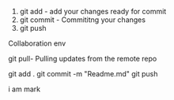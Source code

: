 1. git add - add your changes ready for commit
2. git commit - Commititng your changes
3. git push


Collaboration env

git pull- Pulling updates from the remote repo


git add .
git commit -m "Readme.md"
git push


i am mark
